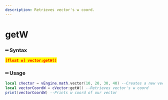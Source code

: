 ```yaml
---
description: Retrieves vector's w coord.
---
```


# getW

### ━ Syntax

<mark style="color:red;">**`[float w] vector:getW()`**</mark>

### ━ Usage

```lua
local cVector = vEngine.math.vector(10, 20, 30, 40) --Creates a new vector
local vectorCoordW = cVector:getW() --Retrieves vector's w coord
print(vectorCoordW) --Prints w coord of our vector
```
